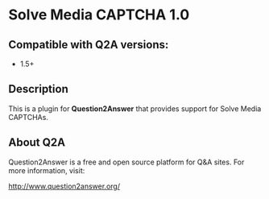 Solve Media CAPTCHA 1.0
===================================

Compatible with Q2A versions:
-----------------------------
- 1.5+


Description
-----------
This is a plugin for **Question2Answer** that provides support for Solve Media CAPTCHAs.


About Q2A
---------
Question2Answer is a free and open source platform for Q&A sites. For more information, visit:

http://www.question2answer.org/
